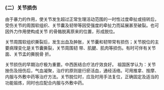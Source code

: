 ### (二）关节损伤

由于暴力的作用，使关节发生超过正常生理活动范围的一时性过度牵扯或扭转后，受伤关节的周围软组织、关节囊及韧带等因受强度的牵扯力而延展甚至破裂。也可因外力作用使构成关节 的骨骼脱离原来的位置，形成脱位。

关节周围软组织撕裂后，发生出血及肿胀，关节囊和韧带常有损伤；关节脱位的主要病理变化是关节囊撕裂，关节周围韧 带、肌腱、肌肉等损伤。有时可伴有关节面、关节盂的撕脱骨 折。 

关节损伤的早期治疗极为重要。中西医结合疗法疗效良好。  祖国医学认为：关节挫伤及扭伤后，气血凝聚，治疗的原则是行瘀活血，通经活络。可用推拿、按摩、内服与外敷中药等治疗方法。关节脱位时，应及时用手法复位，正确固定及适当的功能锻炼，同时也应配合内服与外敷中药。
        
